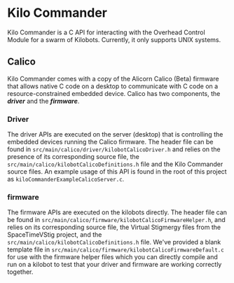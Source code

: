 # Kilo Commander
Kilo Commander is a C API for interacting with the Overhead Control Module for a swarm of Kilobots. Currently, it only supports UNIX systems.

## Calico
Kilo Commander comes with a copy of the Alicorn Calico (Beta) firmware that allows native C code on a desktop to communicate with C code on a resource-constrained embedded device. Calico has two components, the ***driver*** and the ***firmware***.

### Driver
The driver APIs are executed on the server (desktop) that is controlling the embedded devices running the Calico firmware. The header file can be found in `src/main/calico/driver/kilobotCalicoDriver.h` and relies on the presence of its corresponding source file, the `src/main/calico/kilobotCalicoDefinitions.h` file and the Kilo Commander source files. An example usage of this API is found in the root of this project as `kiloCommanderExampleCalicoServer.c`.

### firmware
The firmware APIs are executed on the kilobots directly. The header file can be found in `src/main/calico/firmware/kilobotCalicoFirmwareHelper.h`, and relies on its corresponding source file, the Virtual Stigmergy files from the SpaceTimeVStig project, and the `src/main/calico/kilobotCalicoDefinitions.h` file. We've provided a blank template file in `src/main/calico/firmware/kilobotCalicoFirmwareDefault.c` for use with the firmware helper files which you can directly compile and run on a kilobot to test that your driver and firmware are working correctly together.

